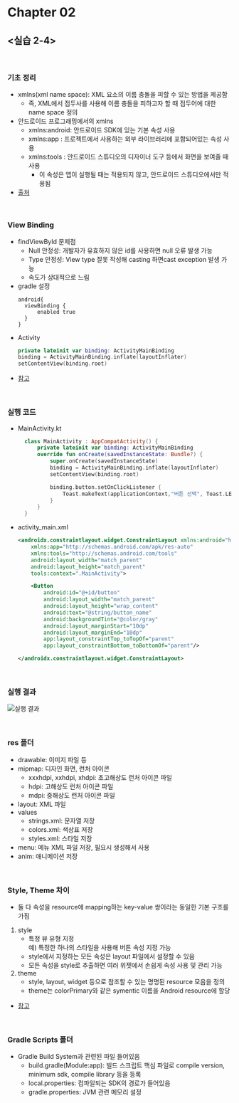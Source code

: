 # Chapter 02
## <실습 2-4>
<br>

### 기초 정리
- xmlns(xml name space): XML 요소의 이름 충돌을 피할 수 있는 방법을 제공함
  - 즉, XML에서 접두사를 사용해 이름 충돌을 피하고자 할 때 접두어에 대한 name space 정의
- 안드로이드 프로그래밍에서의 xmlns
  - xmlns:android: 안드로이드 SDK에 있는 기본 속성 사용
  - xmlns:app : 프로젝트에서 사용하는 외부 라이브러리에 포함되어있는 속성 사용
  - xmlns:tools : 안드로이드 스튜디오의 디자이너 도구 등에서 화면을 보여줄 때 사용
    - 이 속성은 앱이 실행될 때는 적용되지 않고, 안드로이드 스튜디오에서만 적용됨
- [출처](https://velog.io/@younsle/XML-%EC%86%8D%EC%84%B1-%EC%A0%95%EB%A6%AC-o7k11q4fx9)

<br>

### View Binding
- findViewById 문제점
  - Null 안정성: 개발자가 유효하지 않은 id를 사용하면 null 오류 발생 가능
  - Type 안정성: View type 잘못 작성해 casting 하면cast exception 발생 가능
  - 속도가 상대적으로 느림
- gradle 설정
  ```
  android{
    viewBinding {
        enabled true
    }
  }
  ```
- Activity
  ```kotlin
  private lateinit var binding: ActivityMainBinding
  binding = ActivityMainBinding.inflate(layoutInflater)
  setContentView(binding.root)
  ```
- [참고](https://developer.android.com/topic/libraries/view-binding?hl=ko)

<br>

### 실행 코드 
- MainActivity.kt
  ```kotlin
    class MainActivity : AppCompatActivity() {
        private lateinit var binding: ActivityMainBinding
        override fun onCreate(savedInstanceState: Bundle?) {
            super.onCreate(savedInstanceState)
            binding = ActivityMainBinding.inflate(layoutInflater)
            setContentView(binding.root)

            binding.button.setOnClickListener {
                Toast.makeText(applicationContext,"버튼 선택", Toast.LENGTH_SHORT).show()
            }
        }
    }
- activity_main.xml
    ```xml
    <androidx.constraintlayout.widget.ConstraintLayout xmlns:android="http://schemas.android.com/apk/res/android"
        xmlns:app="http://schemas.android.com/apk/res-auto"
        xmlns:tools="http://schemas.android.com/tools"
        android:layout_width="match_parent"
        android:layout_height="match_parent"
        tools:context=".MainActivity">

        <Button
            android:id="@+id/button"
            android:layout_width="match_parent"
            android:layout_height="wrap_content"
            android:text="@string/button_name"
            android:backgroundTint="@color/gray"
            android:layout_marginStart="10dp"
            android:layout_marginEnd="10dp"
            app:layout_constraintTop_toTopOf="parent"
            app:layout_constraintBottom_toBottomOf="parent"/>

    </androidx.constraintlayout.widget.ConstraintLayout>
    ```
<br>

### 실행 결과
![실행 결과](https://user-images.githubusercontent.com/101886039/201102198-ce1a5968-9111-4492-955a-98a28812fe0d.png)

<br>

### res 폴더
- drawable: 이미지 파일 등
- mipmap: 디자인 화면, 런처 아이콘
    - xxxhdpi, xxhdpi, xhdpi: 초고해상도 런처 아이콘 파일
    - hdpi: 고해상도 런처 아이콘 파일
    - mdpi: 중해상도 런처 아이콘 파일
- layout: XML 파일
- values
    - strings.xml: 문자열 저장
    - colors.xml: 색상표 저장
    - styles.xml: 스타일 저장
- menu: 메뉴 XML 파일 저장, 필요시 생성해서 사용
- anim: 애니메이션 저장

<br>

### Style, Theme 차이
- 둘 다 속성을 resource에 mapping하는 key-value 쌍이라는 동일한 기본 구조를 가짐
1. style
    - 특정 뷰 유형 지정<br>예) 특정한 하나의 스타일을 사용해 버튼 속성 지정 가능
    - style에서 지정하는 모든 속성은 layout 파일에서 설정할 수 있음
    - 모든 속성을 style로 추출하면 여러 위젯에서 손쉽게 속성 사용 및 관리 가능
2. theme
    - style, layout, widget 등으로 참조할 수 있는 명명된 resource 모음을 정의
    - theme는 colorPrimary와 같은 symentic 이름을 Android resource에 할당
- [참고](https://medium.com/androiddevelopers/android-styling-themes-vs-styles-ebe05f917578)

<br>

### Gradle Scripts 폴더
- Gradle Build System과 관련된 파일 들어있음
    - build.gradle(Module:app): 빌드 스크립트 핵심 파일로 compile version, minimum sdk, compile library 등을 등록
    - local.properties: 컴파일되는 SDK의 경로가 들어있음
    - gradle.properties: JVM 관련 메모리 설정


